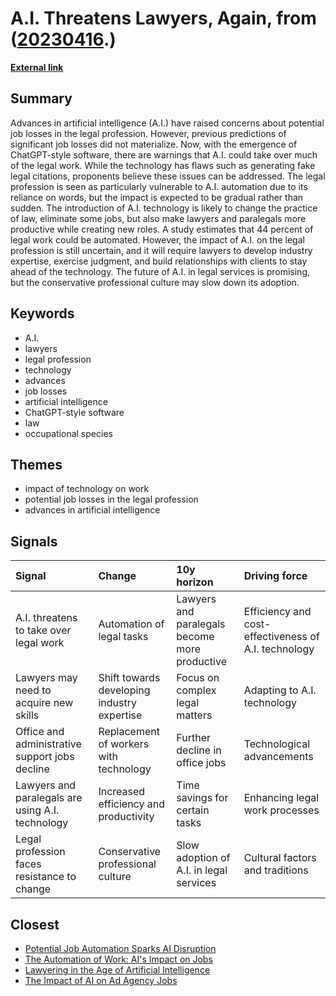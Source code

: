 # __A.I. Threatens Lawyers, Again__, from ([20230416](https://kghosh.substack.com/p/20230416).)

__[External link](https://www.nytimes.com/2023/04/10/technology/ai-is-coming-for-lawyers-again.html)__



## Summary

Advances in artificial intelligence (A.I.) have raised concerns about potential job losses in the legal profession. However, previous predictions of significant job losses did not materialize. Now, with the emergence of ChatGPT-style software, there are warnings that A.I. could take over much of the legal work. While the technology has flaws such as generating fake legal citations, proponents believe these issues can be addressed. The legal profession is seen as particularly vulnerable to A.I. automation due to its reliance on words, but the impact is expected to be gradual rather than sudden. The introduction of A.I. technology is likely to change the practice of law, eliminate some jobs, but also make lawyers and paralegals more productive while creating new roles. A study estimates that 44 percent of legal work could be automated. However, the impact of A.I. on the legal profession is still uncertain, and it will require lawyers to develop industry expertise, exercise judgment, and build relationships with clients to stay ahead of the technology. The future of A.I. in legal services is promising, but the conservative professional culture may slow down its adoption.

## Keywords

* A.I.
* lawyers
* legal profession
* technology
* advances
* job losses
* artificial intelligence
* ChatGPT-style software
* law
* occupational species

## Themes

* impact of technology on work
* potential job losses in the legal profession
* advances in artificial intelligence

## Signals

| Signal                                           | Change                                      | 10y horizon                                   | Driving force                                        |
|:-------------------------------------------------|:--------------------------------------------|:----------------------------------------------|:-----------------------------------------------------|
| A.I. threatens to take over legal work           | Automation of legal tasks                   | Lawyers and paralegals become more productive | Efficiency and cost-effectiveness of A.I. technology |
| Lawyers may need to acquire new skills           | Shift towards developing industry expertise | Focus on complex legal matters                | Adapting to A.I. technology                          |
| Office and administrative support jobs decline   | Replacement of workers with technology      | Further decline in office jobs                | Technological advancements                           |
| Lawyers and paralegals are using A.I. technology | Increased efficiency and productivity       | Time savings for certain tasks                | Enhancing legal work processes                       |
| Legal profession faces resistance to change      | Conservative professional culture           | Slow adoption of A.I. in legal services       | Cultural factors and traditions                      |

## Closest

* [Potential Job Automation Sparks AI Disruption](8bf628f811052831ab699f75caeb0205)
* [The Automation of Work: AI's Impact on Jobs](897ed4ea5ae6173e4397f1091ddb7e7e)
* [Lawyering in the Age of Artificial Intelligence](4f3697c8144f776170502c3036e1d6f3)
* [The Impact of AI on Ad Agency Jobs](54491b49e9fd2c6eab777dca0ba67e76)